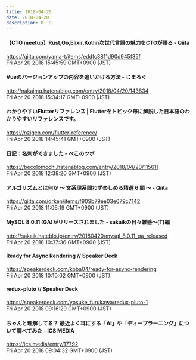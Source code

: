 ```yaml
---
title: 2018-04-20
date: 2018-04-20
description: B! 9
---
```


#### 【CTO meetup】Rust,Go,Elixir,Kotlin次世代言語の魅力をCTOが語る - Qiita
https://qiita.com/yama-t/items/eddfc3811d90d945f35f<br>
Fri Apr 20 2018 15:45:59 GMT+0900 (JST)<br>


#### Vueのバージョンアップの内容を追いかける方法 - じまろぐ
http://nakajmg.hatenablog.com/entry/2018/04/20/143834<br>
Fri Apr 20 2018 15:34:17 GMT+0900 (JST)<br>


#### わかりやすいFlutterリファレンス | Flutterをトピック毎に解説した日本語のわかりやすいリファレンスです。
https://nzigen.com/flutter-reference/<br>
Fri Apr 20 2018 14:45:41 GMT+0900 (JST)<br>


#### 日記：名刺ができました - べこのツボ
https://becolomochi.hatenablog.com/entry/2018/04/20/115611<br>
Fri Apr 20 2018 12:38:20 GMT+0900 (JST)<br>


#### アルゴリズムとは何か ～ 文系理系問わず楽しめる精選 6 問 ～ - Qiita
https://qiita.com/drken/items/f909b79ee03e679c7142<br>
Fri Apr 20 2018 11:06:19 GMT+0900 (JST)<br>


#### MySQL 8.0.11 (GA)がリリースされました - sakaikの日々雑感～(T)編
http://sakaik.hateblo.jp/entry/20180420/mysql_8.0.11_ga_released<br>
Fri Apr 20 2018 10:37:36 GMT+0900 (JST)<br>


#### Ready for Async Rendering // Speaker Deck
https://speakerdeck.com/koba04/ready-for-async-rendering<br>
Fri Apr 20 2018 10:10:02 GMT+0900 (JST)<br>


#### redux-pluto // Speaker Deck
https://speakerdeck.com/yosuke_furukawa/redux-pluto-1<br>
Fri Apr 20 2018 09:16:29 GMT+0900 (JST)<br>


#### ちゃんと理解してる？ 最近よく耳にする「AI」や「ディープラーニング」について調べてみた - ICS MEDIA
https://ics.media/entry/17792<br>
Fri Apr 20 2018 09:04:32 GMT+0900 (JST)<br>



